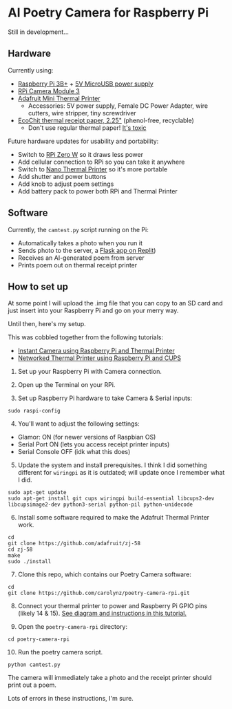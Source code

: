# AI Poetry Camera for Raspberry Pi

Still in development...

## Hardware
Currently using:
- [Raspberry Pi 3B+](https://www.raspberrypi.com/products/raspberry-pi-3-model-b-plus/) + [5V MicroUSB power supply](https://www.amazon.com/CanaKit-Raspberry-Supply-Adapter-Listed/dp/B00MARDJZ4)
- [RPi Camera Module 3](https://www.raspberrypi.com/products/camera-module-3/)
- [Adafruit Mini Thermal Printer](https://www.adafruit.com/product/600)
  - Accessories: 5V power supply, Female DC Power Adapter, wire cutters, wire stripper, tiny screwdriver
- [EcoChit thermal receipt paper, 2.25"](https://www.amazon.com/EcoChit-Thermal-Paper-Rolls-Plants/dp/B076MMDL8Y) (phenol-free, recyclable)
  - Don't use regular thermal paper! [It's toxic](https://environmentaldefence.ca/2019/02/07/toxic-receipt-bpa-thermal-paper/)

Future hardware updates for usability and portability:
- Switch to [RPi Zero W](https://www.raspberrypi.com/products/raspberry-pi-zero-w/) so it draws less power
- Add cellular connection to RPi so you can take it anywhere
- Switch to [Nano Thermal Printer](https://www.adafruit.com/product/2752) so it's more portable
- Add shutter and power buttons
- Add knob to adjust poem settings
- Add battery pack to power both RPi and Thermal Printer

## Software
Currently, the `camtest.py` script running on the Pi:
- Automatically takes a photo when you run it
- Sends photo to the server, a [Flask app on Replit](https://poetry-camera-prototype.carozee.repl.co/))
- Receives an AI-generated poem from server
- Prints poem out on thermal receipt printer


## How to set up
At some point I will upload the .img file that you can copy to an SD card and just insert into your Raspberry Pi and go on your merry way.

Until then, here's my setup.

This was cobbled together from the following tutorials:
- [Instant Camera using Raspberry Pi and Thermal Printer](https://learn.adafruit.com/instant-camera-using-raspberry-pi-and-thermal-printer)
- [Networked Thermal Printer using Raspberry Pi and CUPS](https://learn.adafruit.com/networked-thermal-printer-using-cups-and-raspberry-pi)


1. Set up your Raspberry Pi with Camera connection.

2. Open up the Terminal on your RPi.

3. Set up Raspberry Pi hardware to take Camera & Serial inputs:
```shell
sudo raspi-config
```
4. You'll want to adjust the following settings:
  - Glamor: ON (for newer versions of Raspbian OS)
  - Serial Port ON (lets you access receipt printer inputs)
  - Serial Console OFF (idk what this does)

5. Update the system and install prerequisites. I think I did something different for `wiringpi` as it is outdated; will update once I remember what I did.
```shell
sudo apt-get update
sudo apt-get install git cups wiringpi build-essential libcups2-dev libcupsimage2-dev python3-serial python-pil python-unidecode
```

6. Install some software required to make the Adafruit Thermal Printer work.
```shell
cd
git clone https://github.com/adafruit/zj-58
cd zj-58
make
sudo ./install
```

7. Clone this repo, which contains our Poetry Camera software:
```shell
cd
git clone https://github.com/carolynz/poetry-camera-rpi.git
```

8. Connect your thermal printer to power and Raspberry Pi GPIO pins (likely 14 & 15). [See diagram and instructions in this tutorial.](https://learn.adafruit.com/networked-thermal-printer-using-cups-and-raspberry-pi/connect-and-configure-printer)


9. Open the `poetry-camera-rpi` directory:
```shell
cd poetry-camera-rpi
```

10. Run the poetry camera script.
```shell
python camtest.py
```

The camera will immediately take a photo and the receipt printer should print out a poem.

Lots of errors in these instructions, I'm sure.
